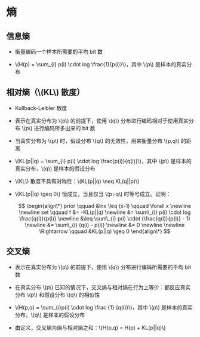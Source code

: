 <script type="text/javascript" src="http://cdn.mathjax.org/mathjax/latest/MathJax.js?config=default"></script>

# 熵

## 信息熵

- 衡量编码一个样本所需要的平均 bit 数

- \\(H(p) = \sum_{i} p(i) \cdot log \frac{1}{p(i)}\\)，其中 \\(p\\) 是样本的真实分布

## 相对熵（\\(KL\\) 散度）

- Kullback-Leibler 散度

- 表示在真实分布为 \\(p\\) 的前提下，使用 \\(q\\) 分布进行编码相对于使用真实分布 \\(p\\) 进行编码所多出来的 bit 数

- 当真实分布为 \\(p\\) 时，假设分布 \\(q\\) 的无效性，用来衡量分布 \\(p,q\\) 的距离

- \\(KL(p||q) = \sum_{i} p(i) \cdot log \frac{p(i)}{q(i)}\\)，其中 \\(p\\) 是样本的真实分布，\\(q\\) 是样本的假设分布

- \\(KL\\) 散度不具有对称性：\\(KL(p||q) \neq KL(q||p)\\)

- \\(KL(p||q) \geq 0\\) 恒成立，当且仅当 \\(p=q\\) 时等号成立。证明：

	$$
	\begin{align\*}
	prior \qquad &lnx \leq (x-1) \qquad \forall x \newline \newline
	set \qquad f &= -KL(p||q) \newline
	&= \sum\_{i} p(i) \cdot log \frac{q(i)}{p(i)} \newline
	&\leq \sum\_{i} p(i) \cdot (\frac{q(i)}{p(i)} - 1) \newline
	&= \sum\_{i} (q(i) - p(i)) \newline
	&= 0 \newline \newline
	\Rightarrow \qquad &KL(p||q) \geq 0
	\end{align\*}
	$$

## 交叉熵

- 表示在真实分布为 \\(p\\) 的前提下，使用 \\(q\\) 分布进行编码所需要的平均 bit 数

- 在真实分布 \\(p\\) 已知的情况下，交叉熵与相对熵在行为上等价：都反应真实分布 \\(p\\) 和假设分布 \\(q\\) 的相似性

- \\(H(p,q) = \sum_{i}p(i) \cdot log \frac {1} {q(i)}\\)，其中 \\(p\\) 是样本的真实分布，\\(q\\) 是样本的假设分布

- 由定义，交叉熵为熵与相对熵之和：\\(H(p,q) = H(p) + KL(p||q)\\)